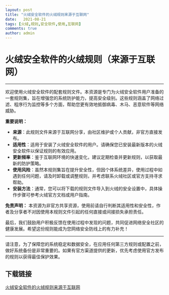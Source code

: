 ```yaml
---
layout: post
title: "火绒安全软件的火绒规则来源于互联网"
date:   2021-08-21
tags: [火绒,规则,安全软件,使用,互联网]
comments: true
author: admin
---
```

# 火绒安全软件的火绒规则（来源于互联网）

---

欢迎使用火绒安全软件的配套规则文件。本资源是专门为火绒安全软件用户准备的一套规则集，旨在增强您的系统防护能力，提高安全级别。这些规则涵盖了网络过滤、程序行为监控等多个方面，帮助您更有效地抵御病毒、木马、恶意软件等网络威胁。

**重要说明：**
- **来源**：此规则文件来源于互联网分享，由社区维护或个人贡献，非官方直接发布。
- **适用性**：适用于安装了火绒安全软件的用户。请确保您已安装最新版本的火绒安全软件以保证规则的有效应用。
- **更新频率**：鉴于互联网环境的快速变化，建议定期检查并更新规则，以获取最新的防护策略。
- **使用风险**：虽然本规则集旨在提升安全性，但因个体系统差异，使用过程中如遇到任何问题，请及时卸载或调整规则，并考虑联系火绒社区或官方支持寻求帮助。
- **安装方法**：通常，您可以将下载的规则文件导入到火绒的安全设置中，具体操作步骤可参考火绒官方文档或用户指南。

**免责声明：**
本资源为非官方共享资源，使用前请自行判断其适用性和安全性，作者及分享者不对因使用本规则文件引起的任何直接或间接损失承担责任。

最后，我们鼓励用户积极反馈在使用过程中发现的问题，共同促进网络安全社区的健康发展。希望这份规则能成为您网络安全防线上的有力补充！

---

请注意，为了保障您的系统稳定和数据安全，在应用任何第三方规则或配置之前，做好系统备份是非常重要的。如果有官方渠道提供的更新，优先考虑使用官方发布的规则以获得最佳保护效果。

## 下载链接

[火绒安全软件的火绒规则来源于互联网](https://pan.quark.cn/s/6c7e0a4009ba)